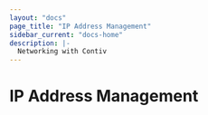 ```yaml
---
layout: "docs"
page_title: "IP Address Management"
sidebar_current: "docs-home"
description: |-
  Networking with Contiv
---
```


# IP Address Management

